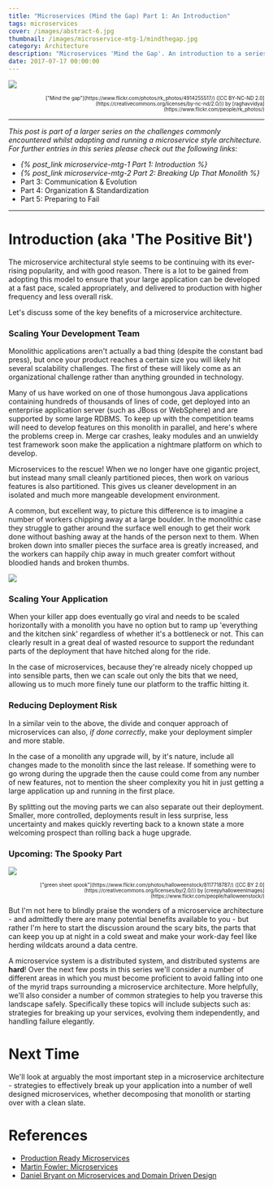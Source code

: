 ```yaml
---
title: "Microservices (Mind the Gap) Part 1: An Introduction"
tags: microservices
cover: /images/abstract-6.jpg
thumbnail: /images/microservice-mtg-1/mindthegap.jpg
category: Architecture
description: "Microservices 'Mind the Gap'. An introduction to a series about microservice pitfalls, problems and (anti-)patterns - and common strategies to avoid them."
date: 2017-07-17 00:00:00
---
```


![](/images/microservice-mtg-1/mindthegap.jpg)
<div style="text-align: right"><sub><sup>["Mind the gap"](https://www.flickr.com/photos/rk_photos/4914255517/) ([CC BY-NC-ND 2.0](https://creativecommons.org/licenses/by-nc-nd/2.0/)) by [raghavvidya](https://www.flickr.com/people/rk_photos/)</sup></sub></div>

---

*This post is part of a larger series on the challenges commonly encountered whilst adapting and running a microservice style architecture. For further entries in this series please check out the following links*:
* *{% post_link microservice-mtg-1 Part 1: Introduction %}*
* *{% post_link microservice-mtg-2 Part 2: Breaking Up That Monolith %}*
* Part 3: Communication & Evolution
* Part 4: Organization & Standardization
* Part 5: Preparing to Fail

---

# Introduction (aka 'The Positive Bit')

The microservice architectural style seems to be continuing with its ever-rising popularity, and with good reason. There is a lot to be gained from adopting this model to ensure that your large application can be developed at a fast pace, scaled appropriately, and delivered to production with higher frequency and less overall risk.

Let's discuss some of the key benefits of a microservice architecture.

### Scaling Your Development Team

Monolithic applications aren't actually a bad thing (despite the constant bad press), but once your product reaches a certain size you will likely hit several scalability challenges. The first of these will likely come as an organizational challenge rather than anything grounded in technology.

Many of us have worked on one of those humongous Java applications containing hundreds of thousands of lines of code, get deployed into an enterprise application server (such as JBoss or WebSphere) and are supported by some large RDBMS. To keep up with the competition teams will need to develop features on this monolith in parallel, and here's where the problems creep in. Merge car crashes, leaky modules and an unwieldy test framework soon make the application a nightmare platform on which to develop.

Microservices to the rescue! When we no longer have one gigantic project, but instead many small cleanly partitioned pieces, then work on various features is also partitioned. This gives us cleaner development in an isolated and much more mangeable development environment.

A common, but excellent way, to picture this difference is to imagine a number of workers chipping away at a large boulder. In the monolithic case they struggle to gather around the surface well enough to get their work done without bashing away at the hands of the person next to them. When broken down into smaller pieces the surface area is greatly increased, and the workers can happily chip away in much greater comfort without bloodied hands and broken thumbs.

![](/images/microservice-mtg-1/rocks.png)

### Scaling Your Application

When your killer app does eventually go viral and needs to be scaled horizontally with a monolith you have no option but to ramp up 'everything and the kitchen sink' regardless of whether it's a bottleneck or not. This can clearly result in a great deal of wasted resource to support the redundant parts of the deployment that have hitched along for the ride.

In the case of microservices, because they're already nicely chopped up into sensible parts, then we can scale out only the bits that we need, allowing us to much more finely tune our platform to the traffic hitting it.

### Reducing Deployment Risk

In a similar vein to the above, the divide and conquer approach of microservices can also, *if done correctly*, make your deployment simpler and more stable.

In the case of a monolith any upgrade will, by it's nature, include all changes made to the monolith since the last release. If something were to go wrong during the upgrade then the cause could come from any number of new features, not to mention the sheer complexity you hit in just getting a large application up and running in the first place.

By splitting out the moving parts we can also separate out their deployment. Smaller, more controlled, deployments result in less surprise, less uncertainty and makes quickly reverting back to a known state a more welcoming prospect than rolling back a huge upgrade.

### Upcoming: The Spooky Part

![](/images/microservice-mtg-1/ghost.jpg)
<div style="text-align: right"><sub><sup>["green sheet spook"](https://www.flickr.com/photos/halloweenstock/8117718787/) ([CC BY 2.0](https://creativecommons.org/licenses/by/2.0/)) by [creepyhalloweenimages](https://www.flickr.com/people/halloweenstock/)</sup></sub></div>

But I'm not here to blindly praise the wonders of a microservice architecture - and admittedly there are many potential benefits available to you - but rather I'm here to start the discussion around the scary bits, the parts that can keep you up at night in a cold sweat and make your work-day feel like herding wildcats around a data centre.

A microservice system is a distributed system, and distributed systems are **hard**! Over the next few posts in this series we'll consider a number of different areas in which you must become proficient to avoid falling into one of the myrid traps surrounding a microservice architecture. More helpfully, we'll also consider a number of common strategies to help you traverse this landscape safely. Specifically these topics will include subjects such as: strategies for breaking up your services, evolving them independently, and handling failure elegantly.

# Next Time

We'll look at arguably the most important step in a microservice architecture - strategies to effectively break up your application into a number of well designed microservices, whether decomposing that monolith or starting over with a clean slate.

# References
* [Production Ready Microservices](http://shop.oreilly.com/product/0636920053675.do)
* [Martin Fowler: Microservices](https://martinfowler.com/articles/microservices.html)
* [Daniel Bryant on Microservices and Domain Driven Design](https://www.infoq.com/podcasts/daniel-bryant)
